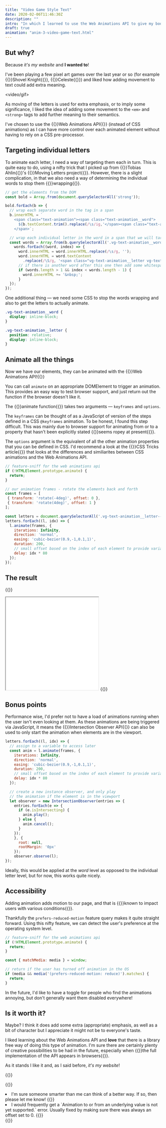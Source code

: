 ```yaml
---
title: "Video Game Style Text"
date: 2020-02-06T11:46:30Z
description: ""
intro: "In which I learned to use the Web Animations API to give my body text some video game pizazz."
draft: true
animation: "anim-3-video-game-text.html"
---
```


## But why?

Because _it's my website_ and **I wanted to**!

I've been playing a few pixel art games over the last year or so (for example {{<external-link href="https://yachtclubgames.com/shovel-knight/">}}Shovel Knight{{</external-link>}}, {{<external-link href="http://www.celestegame.com/">}}Celeste{{</external-link>}}) and liked how adding movement to text could add extra meaning.

<video/gif>

As moving of the letters is used for extra emphasis, or to imply some significance, I liked the idea of adding some movement to the `<em>` and `<strong>` tags to add further meaning to their semantics.

I've chosen to use the {{<external-link href="https://developer.mozilla.org/en-US/docs/Web/API/Web_Animations_API">}}Web Animations API{{</external-link>}} (instead of CSS animations) as I can have more control over each animated element without having to rely on a CSS pre-processor.

## Targeting individual letters

To animate each letter, I need a way of targeting them each in turn. This is quite easy to do, using a nifty trick that I picked up from {{<external-link href="https://tobiasahlin.com/">}}Tobias Ahlin{{</external-link>}}'s {{<external-link href="https://tobiasahlin.com/moving-letters/">}}Moving Letters project{{</external-link>}}. However, there is a slight complication, in that we also need a way of determining the individual words to stop them {{<footnote-link help>}}wrapping{{</footnote-link>}}.

```javascript
// get the elements from the DOM
const bold = Array.from(document.querySelectorAll('strong'));

bold.forEach(b => {
  // wrap each separate word in the tag in a span
  b.innerHTML = `
    <span class="text-animation"><span class="text-animation__word">
      ${b.textContent.trim().replace(/\s/ig,'</span><span class="text-animation__word">$&')}
    </span>`;

  // wrap each individual letter in the word in a span that we will target for the animation
  const words = Array.from(b.querySelectorAll('.vg-text-animation__word'));
    words.forEach((word, index) => {
      word.innerHTML = word.innerHTML.replace(/\s/g, '');
      word.innerHTML = word.textContent
        .replace(/\S/g, '<span class="vg-text-animation__letter vg-text-animation__letter--bold">$&</span>');
      // if there is another word after this one then add some whitespace
      if (words.length > 1 && index < words.length - 1) {
        word.innerHTML += '&nbsp;';
      }
  });
});

```

One additional thing &mdash; we need some CSS to stop the words wrapping and also to get the letters to actually animate.

```css
.vg-text-animation__word {
  display: inline-block;
}

.vg-text-animation__letter {
  position: relative;
  display: inline-block;
}
```

## Animate all the things

Now we have our elements, they can be animated with the {{<external-link href="https://developer.mozilla.org/en-US/docs/Web/API/Web_Animations_API">}}Web Animations API!{{</external-link>}}

You can call `animate` on an appropriate DOMElement to trigger an animation. This provides an easy way to test browser support, and just return out the function if the browser doesn't like it.

The {{<external-link href="https://developer.mozilla.org/en-US/docs/Web/API/Element/animate">}}animate function{{</external-link>}} takes two arguments &mdash; `keyframes` and `options`.

The `keyframes` can be thought of as a JavaScript of version of the steps defined in a CSS `@keyframes` animation. To be honest, I found this step difficult. This was mainly due to browser support for animating from or to a property that hasn't been explicitly stated {{<footnote-link ropey>}}seems ropey at present{{</footnote-link>}}.

The `options` argument is the equivalent of all the other animation properties that you can be defined in CSS. I'd recommend a look at the {{<external-link href="https://css-tricks.com/css-animations-vs-web-animations-api/">}}CSS Tricks article{{</external-link>}} that looks at the differences and similiarites between CSS animations and the Web Animations API.

```javascript
// feature-sniff for the web animations api
if (!HTMLElement.prototype.animate) {
  return;
}

// our animation frames - rotate the elements back and forth
const frames = [
 { transform: 'rotate(-4deg)', offset: 0 },
 { transform: 'rotate(4deg)', offset: 1 }
];

const letters = document.querySelectorAll('.vg-text-animation__letter--bold');
letters.forEach((l, idx) => {
  l.animate(frames, {
    iterations: Infinity,
    direction: 'normal',
    easing: 'cubic-bezier(0.9,-1,0.1,1)',
    duration: 200,
    // small offset based on the index of each element to provide variation
    delay: idx * 80
  });
});
```

## The result

{{<rawHtml>}}
<iframe height="300" src="/examples/video-game-anim-1"></iframe>
{{</rawHtml>}}

## Bonus points

Performance wise, I'd prefer not to have a load of animations running when the user isn't even looking at them. As these animations are being triggered via JavaScript, it means the {{<external-link href="https://developer.mozilla.org/en-US/docs/Web/API/IntersectionObserver">}}Intersection Observer API{{</external-link>}} can also be used to only start the animation when elements are in the viewport.

```javascript
letters.forEach((l, idx) => {
  // assign to a variable to access later
  const anim = l.animate(frames, {
    iterations: Infinity,
    direction: 'normal',
    easing: 'cubic-bezier(0.9,-1,0.1,1)',
    duration: 200,
    // small offset based on the index of each element to provide variation
    delay: idx * 80
  });

  // create a new instance observer, and only play
  // the animation if the element is in the viewport
  let observer = new IntersectionObserver(entries => {
    entries.forEach(e => {
      if (e.isIntersecting) {
        anim.play();
      } else {
        anim.cancel();
      }
    });    
    }, {
      root: null,
      rootMargin: '0px'
    });
    observer.observe(l);
});

```

Ideally, this would be applied at the _word_ level as opposed to the individual letter level, but for now, this works quite nicely.

## Accessibility

Adding animation adds motion to our page, and that is {{<external-link href="https://css-tricks.com/introduction-reduced-motion-media-query/">}}known to impact users with various conditions{{</external-link>}}.

Thankfully the `prefers-reduced-motion` feature query makes it quite straight forward. Using this nifty feature, we can detect the user's preference at the operating system level.

```javascript
// feature-sniff for the web animations api
if (!HTMLElement.prototype.animate) {
  return;
}

const { matchMedia: media } = window;

// return if the user has turned off animation in the OS
if (media && media('(prefers-reduced-motion: reduce)').matches) {
  return;
}
```
In the future, I'd like to have a toggle for people who find the animations annoying, but don't generally want them disabled everywhere!

## Is it worth it?

Maybe? I think it does add some extra (appropriate) emphasis, as well as a bit of character but I appreciate it might not be to everyone's taste.

I liked learning about the Web Animations API and **love** that there is a library free way of doing this type of animation. I'm sure there are certainly plenty of creative possibilities to be had in the future, especially when {{<external-link href="https://caniuse.com/#feat=web-animation">}}the full implementation of the API appears in browsers{{</external-link>}}.

As it stands I like it and, as I said before, _it's my website_!

{{<signoff>}}

{{<blogfooter>}}
<li id="help-footnote">
    I'm sure someone smarter than me can think of a better way. If so, then please let me know!
    {{<footnote-back help-link >}}
</li>
<li id="ropey-footnote">
    I would frequently get a `Animation to or from an underlying value is not yet supported.` error. Usually fixed by making sure there was always an offset set to 0.
    {{<footnote-back ropey-link >}}
</li>
{{</blogfooter>}}